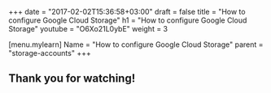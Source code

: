 +++
date = "2017-02-02T15:36:58+03:00"
draft = false
title = "How to configure Google Cloud Storage"
h1 = "How to configure Google Cloud Storage"
youtube = "O6Xo21L0ybE"
weight = 3

[menu.mylearn]
Name = "How to configure Google Cloud Storage"
parent = "storage-accounts"
+++

## Thank you for watching!
